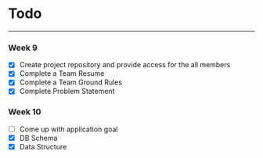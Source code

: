 # Todo
___

### Week 9
- [X] Create project repository and provide access for the all members
- [X] Complete a Team Resume
- [X] Complete a Team Ground Rules
- [X] Complete Problem Statement

### Week 10
- [ ] Come up with application goal
- [X] DB Schema
- [X] Data Structure